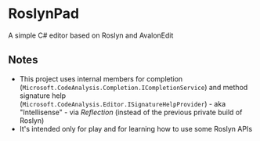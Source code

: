 # RoslynPad

A simple C# editor based on Roslyn and AvalonEdit

## Notes

* This project uses internal members for completion (`Microsoft.CodeAnalysis.Completion.ICompletionService`) and method signature help (`Microsoft.CodeAnalysis.Editor.ISignatureHelpProvider`) - aka "Intellisense" - via *Reflection* (instead of the previous private build of Roslyn)
* It's intended only for play and for learning how to use some Roslyn APIs
